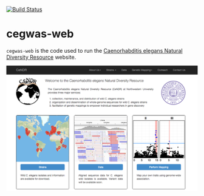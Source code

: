 [![Build Status](https://travis-ci.org/danielecook/Rdatastore.svg?branch=master)](https://travis-ci.org/danielecook/Rdatastore)

# cegwas-web

`cegwas-web` is the code used to run the [Caenorhabditis elegans Natural Diversity Resource](http://www.elegansvariation.org) website.

![cendr website](cendr/static/img/main/screenshot.png)
